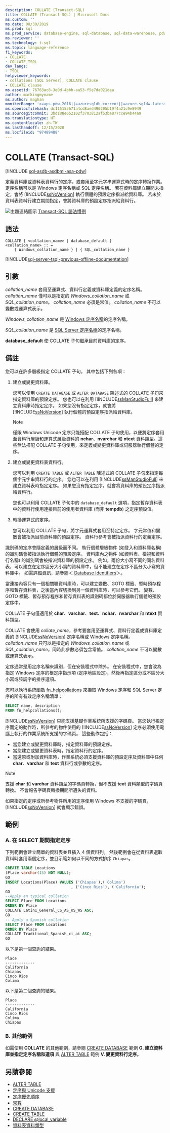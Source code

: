 ```yaml
---
description: COLLATE (Transact-SQL)
title: COLLATE (Transact-SQL) | Microsoft Docs
ms.custom: ''
ms.date: 08/30/2019
ms.prod: sql
ms.prod_service: database-engine, sql-database, sql-data-warehouse, pdw
ms.reviewer: ''
ms.technology: t-sql
ms.topic: language-reference
f1_keywords:
- COLLATE
- COLLATE_TSQL
dev_langs:
- TSQL
helpviewer_keywords:
- collations [SQL Server], COLLATE clause
- COLLATE clause
ms.assetid: 76763ac8-3e0d-4bbb-aa53-f5e7da021daa
author: markingmyname
ms.author: maghan
monikerRange: '>=aps-pdw-2016||=azuresqldb-current||=azure-sqldw-latest||>=sql-server-2016||>=sql-server-linux-2017||=azuresqldb-mi-current'
ms.openlocfilehash: dc115153671a4cd8aed490205b19f4a21c9e8949
ms.sourcegitcommit: 3bd188e652102f3703812af53ba877cce94b44a9
ms.translationtype: HT
ms.contentlocale: zh-TW
ms.lasthandoff: 12/15/2020
ms.locfileid: "97489488"
---
```

# <a name="collate-transact-sql"></a>COLLATE (Transact-SQL)

[!INCLUDE [sql-asdb-asdbmi-asa-pdw](../../includes/applies-to-version/sql-asdb-asdbmi-asa-pdw.md)]

定義資料庫或資料表資料行的定序，或套用至字元字串運算式時的定序轉換作業。 定序名稱可以是 Windows 定序名稱或 SQL 定序名稱。 若在資料庫建立期間未指定，會將 [!INCLUDE[ssNoVersion](../../includes/ssnoversion-md.md)] 執行個體的預設定序指派給資料庫。 若未於資料表資料行建立期間指定，會將資料庫的預設定序指派給資料行。

![主題連結圖示](../../database-engine/configure-windows/media/topic-link.gif "主題連結圖示") [Transact-SQL 語法慣例](../../t-sql/language-elements/transact-sql-syntax-conventions-transact-sql.md)

## <a name="syntax"></a>語法

```syntaxsql
COLLATE { <collation_name> | database_default }
<collation_name> :: =
    { Windows_collation_name } | { SQL_collation_name }
```

[!INCLUDE[sql-server-tsql-previous-offline-documentation](../../includes/sql-server-tsql-previous-offline-documentation.md)]

## <a name="arguments"></a>引數

*collation_name* 套用至運算式、資料行定義或資料庫定義的定序名稱。 *collation_name* 僅可以是指定的 *Windows_collation_name* 或 *SQL_collation_name*。 *collation_name* 必須是常值。 *collation_name* 不可以變數或運算式表示。

*Windows_collation_name* 是 [Windows 定序名稱](../../t-sql/statements/windows-collation-name-transact-sql.md)的定序名稱。

*SQL_collation_name* 是 [SQL Server 定序名稱](../../t-sql/statements/sql-server-collation-name-transact-sql.md)的定序名稱。

**database_default** 使 COLLATE 子句繼承目前資料庫的定序。

## <a name="remarks"></a>備註

您可以在許多層級指定 COLLATE 子句。 其中包括下列各項：

1. 建立或變更資料庫。

    您可以使用 `CREATE DATABASE` 或 `ALTER DATABASE` 陳述式的 COLLATE 子句來指定資料庫的預設定序。 您也可以在利用 [!INCLUDE[ssManStudioFull](../../includes/ssmanstudiofull-md.md)] 來建立資料庫時指定定序。 如果您沒有指定定序，就會將 [!INCLUDE[ssNoVersion](../../includes/ssnoversion-md.md)] 執行個體的預設定序指派給資料庫。

    > [!NOTE]
    > 僅限 Windows Unicode 定序只能搭配 COLLATE 子句使用，以便將定序套用至資料行層級和運算式層級資料的 **nchar**、**nvarchar** 和 **ntext** 資料類型。這些無法搭配 COLLATE 子句使用，來定義或變更資料庫或伺服器執行個體的定序。

2. 建立或變更資料表資料行。

    您可以利用 `CREATE TABLE` 或 `ALTER TABLE` 陳述式的 COLLATE 子句來指定每個字元字串資料行的定序。 您也可以在利用 [!INCLUDE[ssManStudioFull](../../includes/ssmanstudiofull-md.md)] 來建立資料表時指定定序。 如果您沒有指定定序，就會將資料庫的預設定序指派給資料行。

    您也可以利用 COLLATE 子句中的 `database_default` 選項，指定暫存資料表中的資料行使用連接目前的使用者資料庫 (而非 **tempdb**) 之定序預設值。

3. 轉換運算式的定序。

    您可以利用 COLLATE 子句，將字元運算式套用至特定定序。 字元常值和變數會被指派目前資料庫的預設定序。 資料行參考會被指派資料行的定義定序。

識別碼的定序會隨定義的層級而不同。 執行個體層級物件 (如登入和資料庫名稱) 的識別碼會被指派執行個體的預設定序。 資料庫內之物件 (如資料表、檢視和資料行名稱) 的識別碼會被指派資料庫的預設定序。 例如，兩份大小寫不同的同名資料表，可以建立在定序區分大小寫的資料庫中，但不能建立在定序不區分大小寫的資料庫中。 如需詳細資訊，請參閱＜ [Database Identifiers](../../relational-databases/databases/database-identifiers.md)＞。

當連接內容只有一個相關聯資料庫時，可以建立變數、GOTO 標籤、暫時預存程序和暫存資料表，之後當內容切換到另一個資料庫時，可以參考它們。 變數、GOTO 標籤、暫存預存程序和暫存資料表的識別碼都位於伺服器執行個體的預設定序中。

COLLATE 子句僅適用於 **char**、**varchar**、**text**、**nchar**、**nvarchar** 和 **ntext** 資料類型。

COLLATE 會使用 *collate_name*，參考要套用至運算式、資料行定義或資料庫定義的 [!INCLUDE[ssNoVersion](../../includes/ssnoversion-md.md)] 定序名稱或 Windows 定序名稱。 *collation_name* 只可以是指定的 *Windows_collation_name* 或 *SQL_collation_name*，同時此參數必須包含常值。 *collation_name* 不可以變數或運算式表示。

定序通常是用定序名稱來識別，但在安裝程式中除外。 在安裝程式中，您會改為指定 Windows 定序的根定序指示項 (定序地區設定)，然後再指定區分或不區分大小寫或腔調字的排序選項。

您可以執行系統函數 [fn_helpcollations](../../relational-databases/system-functions/sys-fn-helpcollations-transact-sql.md) 來擷取 Windows 定序和 SQL Server 定序的所有有效定序名稱清單：

```sql
SELECT name, description
FROM fn_helpcollations();
```

[!INCLUDE[ssNoVersion](../../includes/ssnoversion-md.md)] 只能支援基礎作業系統所支援的字碼頁。 當您執行視定序而定的動作時，所參考的物件使用的 [!INCLUDE[ssNoVersion](../../includes/ssnoversion-md.md)] 定序必須使用電腦上執行的作業系統所支援的字碼頁。 這些動作包括：

- 當您建立或變更資料庫時，指定資料庫的預設定序。
- 當您建立或變更資料表時，指定資料行的定序。
- 當還原或附加資料庫時，作業系統必須支援資料庫的預設定序及資料庫中任何 **char**、**varchar** 和 **text** 資料行或參數的定序。

> [!NOTE]
> 支援 **char** 和 **varchar** 資料類型的字碼頁轉換，但不支援 **text** 資料類型的字碼頁轉換。 不會報告字碼頁轉換期間所遺失的資料。
>
> 如果指定的定序或所參考物件所用的定序使用 Windows 不支援的字碼頁，[!INCLUDE[ssNoVersion](../../includes/ssnoversion-md.md)] 就會顯示錯誤。

## <a name="examples"></a>範例

### <a name="a-specifying-collation-during-a-select"></a>A. 在 SELECT 期間指定定序

下列範例會建立簡單的資料表並且插入 4 個資料列。 然後範例會在從資料表選取資料時套用兩個定序，並且示範如何以不同的方式排序 `Chiapas`。

```sql
CREATE TABLE Locations
(Place varchar(15) NOT NULL);
GO
INSERT Locations(Place) VALUES ('Chiapas'),('Colima')
                             , ('Cinco Rios'), ('California');
GO
--Apply an typical collation
SELECT Place FROM Locations
ORDER BY Place
COLLATE Latin1_General_CS_AS_KS_WS ASC;
GO
-- Apply a Spanish collation
SELECT Place FROM Locations
ORDER BY Place
COLLATE Traditional_Spanish_ci_ai ASC;
GO
```

以下是第一個查詢的結果。

```output
Place
-------------
California
Chiapas
Cinco Rios
Colima
```

以下是第二個查詢的結果。

```output
Place
-------------
California
Cinco Rios
Colima
Chiapas
```

### <a name="b-additional-examples"></a>B. 其他範例

如需使用 **COLLATE** 的其他範例，請參閱 [CREATE DATABASE](../../t-sql/statements/create-database-transact-sql.md#examples) 範例 **G. 建立資料庫並指定定序名稱和選項** 與 [ALTER TABLE](../../t-sql/statements/alter-table-transact-sql.md#alter_column) 範例 **V. 變更資料行定序**。

## <a name="see-also"></a>另請參閱

- [ALTER TABLE](../../t-sql/statements/alter-table-transact-sql.md)
- [定序與 Unicode 支援](../../relational-databases/collations/collation-and-unicode-support.md)
- [定序優先順序](../../t-sql/statements/collation-precedence-transact-sql.md)
- [常數](../../t-sql/data-types/constants-transact-sql.md)
- [CREATE DATABASE](../../t-sql/statements/create-database-transact-sql.md)
- [CREATE TABLE](../../t-sql/statements/create-table-transact-sql.md)
- [DECLARE @local_variable](../../t-sql/language-elements/declare-local-variable-transact-sql.md)
- [資料表資料類型](../../t-sql/data-types/table-transact-sql.md)
